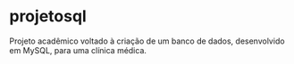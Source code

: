 # projetosql
Projeto acadêmico voltado à criação de um banco de dados, desenvolvido em MySQL, para uma clínica médica.
